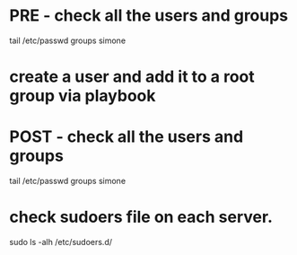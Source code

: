 # PRE - check all the users and groups
tail /etc/passwd
groups simone

# create a user and add it to a root group via playbook

# POST - check all the users and groups
tail /etc/passwd
groups simone

# check sudoers file on each server.
sudo ls -alh /etc/sudoers.d/